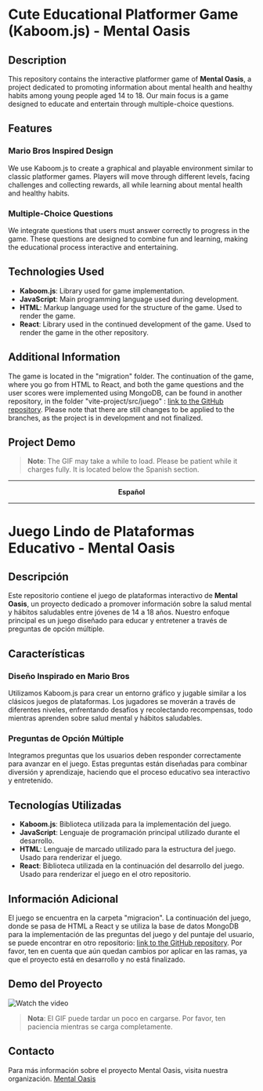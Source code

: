 

# Cute Educational Platformer Game (Kaboom.js) - Mental Oasis

## Description

This repository contains the interactive platformer game of **Mental Oasis**, a project dedicated to promoting information about mental health and healthy habits among young people aged 14 to 18. Our main focus is a game designed to educate and entertain through multiple-choice questions.

## Features

### Mario Bros Inspired Design
We use Kaboom.js to create a graphical and playable environment similar to classic platformer games. Players will move through different levels, facing challenges and collecting rewards, all while learning about mental health and healthy habits.

### Multiple-Choice Questions
We integrate questions that users must answer correctly to progress in the game. These questions are designed to combine fun and learning, making the educational process interactive and entertaining.

## Technologies Used
- **Kaboom.js**: Library used for game implementation.
- **JavaScript**: Main programming language used during development.
- **HTML**: Markup language used for the structure of the game. Used to render the game.
- **React**: Library used in the continued development of the game. Used to render the game in the other repository.

## Additional Information

The game is located in the "migration" folder. The continuation of the game, where you go from HTML to React, and both the game questions and the user scores were implemented using MongoDB, can be found in another repository, in the folder "vite-project/src/juego" : [link to the GitHub repository](https://github.com/MentalOasis/React-Mental-Health-website). 
Please note that there are still changes to be applied to the branches, as the project is in development and not finalized.


## Project Demo

> **Note**: The GIF may take a while to load. Please be patient while it charges fully. It is located below the Spanish section.


<hr>
<p align="center"><strong>Español</strong></p>
<hr>

# Juego Lindo de Plataformas Educativo - Mental Oasis

## Descripción

Este repositorio contiene el juego de plataformas interactivo de **Mental Oasis**, un proyecto dedicado a promover información sobre la salud mental y hábitos saludables entre jóvenes de 14 a 18 años. Nuestro enfoque principal es un juego diseñado para educar y entretener a través de preguntas de opción múltiple.

## Características

### Diseño Inspirado en Mario Bros
Utilizamos Kaboom.js para crear un entorno gráfico y jugable similar a los clásicos juegos de plataformas. Los jugadores se moverán a través de diferentes niveles, enfrentando desafíos y recolectando recompensas, todo mientras aprenden sobre salud mental y hábitos saludables.

### Preguntas de Opción Múltiple
Integramos preguntas que los usuarios deben responder correctamente para avanzar en el juego. Estas preguntas están diseñadas para combinar diversión y aprendizaje, haciendo que el proceso educativo sea interactivo y entretenido.

## Tecnologías Utilizadas
- **Kaboom.js**: Biblioteca utilizada para la implementación del juego.
- **JavaScript**: Lenguaje de programación principal utilizado durante el desarrollo.
- **HTML**: Lenguaje de marcado utilizado para la estructura del juego. Usado para renderizar el juego.
- **React**: Biblioteca utilizada en la continuación del desarrollo del juego. Usado para renderizar el juego en el otro repositorio.

## Información Adicional
El juego se encuentra en la carpeta "migracion". La continuación del juego, donde se pasa de HTML a React y se utiliza la base de datos MongoDB para la implementación de las preguntas del juego y del puntaje del usuario, se puede encontrar en otro repositorio: [link to the GitHub repository](https://github.com/MentalOasis/React-Mental-Health-website). 
  Por favor, ten en cuenta que aún quedan cambios por aplicar en las ramas, ya que el proyecto está en desarrollo y no está finalizado.


## Demo del Proyecto


![Watch the video](https://github.com/sushiii99/Game-with-Kaboom/blob/rama-susi/readMe/videoCortado.gif)

> **Nota**: El GIF puede tardar un poco en cargarse. Por favor, ten paciencia mientras se carga completamente.

## Contacto
Para más información sobre el proyecto Mental Oasis, visita nuestra organización. [Mental Oasis](https://github.com/orgs/MentalOasis/people)